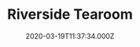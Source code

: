 ---
date: 2020-03-19T11:37:34.000Z
title: Riverside Tearoom
latitude: 52.09111887963639
longitude: 1.539032089858966
category: checkin
---